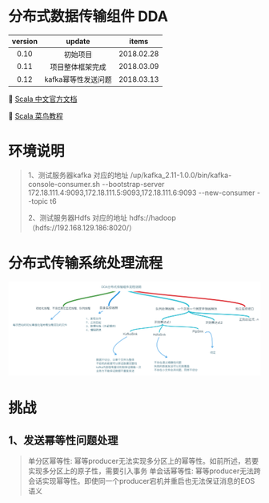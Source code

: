 # 分布式数据传输组件 DDA

version | update | items 
:--: | :--: | :--:
0.10 | 初始项目| 2018.02.28
0.11 | 项目整体框架完成|2018.03.09
0.12 | kafka幂等性发送问题| 2018.03.13

🔗 [Scala 中文官方文档](http://docs.scala-lang.org/zh-cn/overviews/)

🔗 [Scala 菜鸟教程](http://www.runoob.com/scala/scala-tutorial.html)


# 环境说明

> 1、测试服务器kafka 对应的地址
> /up/kafka_2.11-1.0.0/bin/kafka-console-consumer.sh --bootstrap-server 172.18.111.4:9093,172.18.111.5:9093,172.18.111.6:9093 --new-consumer --topic t6
>
> 2、测试服务器Hdfs 对应的地址
> hdfs://hadoop （hdfs://192.168.129.186:8020/）


# 分布式传输系统处理流程

![Alt text](https://github.com/gus67/dda-scala/blob/master/src/main/resources/2.png)


# 挑战

## 1、发送幂等性问题处理

>单分区幂等性: 幂等producer无法实现多分区上的幂等性。如前所述，若要实现多分区上的原子性，需要引入事务
>单会话幂等性: 幂等producer无法跨会话实现幂等性。即使同一个producer宕机并重启也无法保证消息的EOS语义

